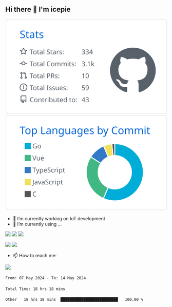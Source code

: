 ## Hi there 👋 I'm icepie

<!--
**icepie/icepie** is a ✨ _special_ ✨ repository because its `README.md` (this file) appears on your GitHub profile.

Here are some ideas to get you started:

- 🔭 I’m currently working on ...
- 🌱 I’m currently learning ...
- 👯 I’m looking to collaborate on ...
- 🤔 I’m looking for help with ...
- 💬 Ask me about ...
- 📫 How to reach me: ...
- 😄 Pronouns: ...
- ⚡ Fun fact: ...


[![](https://raw.githubusercontent.com/icepie/icepie/master/profile-summary-card-output/github/0-profile-details.svg)](https://github.com/icepie)
-->


[![](https://raw.githubusercontent.com/icepie/icepie/master/profile-summary-card-output/github/3-stats.svg)](https://github.com/icepie)
 [![](https://raw.githubusercontent.com/icepie/icepie/master/profile-summary-card-output/github/2-most-commit-language.svg)](https://github.com/icepie)


- 🔭 I’m currently working on IoT development
- 🌱 I’m currently using ...

[![](https://img.shields.io/badge/Linux-Arch-1793D1?style=flat-square&logo=arch%20linux&logoColor=ffffff)](https://archlinux.org/)
[![](https://img.shields.io/badge/macOS-Hackintosh-292e33?style=flat-square&logo=apple&logoColor=ffffff)](https://blog.daliansky.net/)
[![](https://img.shields.io/badge/Windows-11-2376bc?style=flat-square&logo=windows&logoColor=ffffff)](https://www.microsoft.com/windows/windows-11)

[![](https://img.shields.io/badge/IDE-Visual%20Studio%20Code-blue?style=flat-square&logo=visual-studio-code&logoColor=ffffff)](https://code.visualstudio.com/)
[![](https://img.shields.io/badge/Editor-Neovim-57A143?style=flat-square&logo=neovim&logoColor=ffffff)](https://neovim.io/)

- 📫 How to reach me:

[![](https://chat.getloli.com/room/@icepie.github/svg?width=600&height=280&limit=20&theme=light&title=icepie@github:%20~&fontSize=13)](https://chat.getloli.com/room/@icepie.github?title=icepie%27s%20message%20board)



<!--START_SECTION:waka-->

```txt
From: 07 May 2024 - To: 14 May 2024

Total Time: 18 hrs 18 mins

Other   18 hrs 18 mins  █████████████████████████   100.00 %
```

<!--END_SECTION:waka-->
